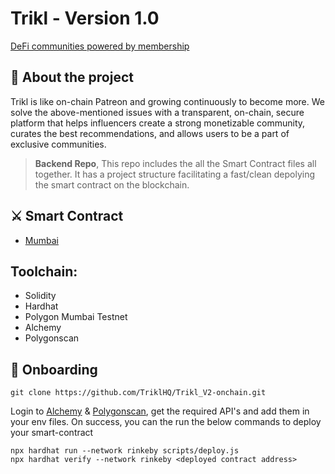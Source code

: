 # Trikl - Version 1.0

[DeFi communities powered by membership](https://trikl.xyz/)

## 💬 **About the project**

Trikl is like on-chain Patreon and growing continuously to become more. We solve the above-mentioned issues with a transparent, on-chain, secure platform that helps influencers create a strong monetizable community, curates the best recommendations, and allows users to be a part of exclusive communities.

> **Backend Repo**, This repo includes the all the Smart Contract files all together. It has a project structure facilitating a fast/clean depolying the smart contract on the blockchain.

## ⚔️ **Smart Contract**
* [Mumbai](https://mumbai.polygonscan.com/address/0xBF860374D8F921f9d651F4A3f2e88958D10521A1)

## Toolchain:
- Solidity
- Hardhat
- Polygon Mumbai Testnet
- Alchemy 
- Polygonscan 

## 🚀 **Onboarding**

```shell
git clone https://github.com/TriklHQ/Trikl_V2-onchain.git
```

Login to [Alchemy](https://www.alchemy.com/) & [Polygonscan](https://polygonscan.com/), get the required API's and add them in your env files. On success, you can the run the below commands to deploy your smart-contract 

```shell
npx hardhat run --network rinkeby scripts/deploy.js
npx hardhat verify --network rinkeby <deployed contract address>
```


